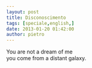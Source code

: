```yaml
---
layout: post
title: Disconoscimento
tags: [speciale,english,]
date: 2013-01-20 01:42:00
author: pietro
---
```

You are not a dream of me<br/>you come from a distant galaxy.
